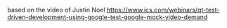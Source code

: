 based on the video of Justin Noel
https://www.ics.com/webinars/qt-test-driven-development-using-google-test-google-mock-video-demand
